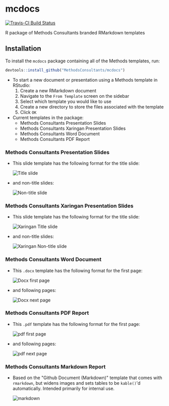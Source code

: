 mcdocs
================

[![Travis-CI Build Status](https://travis-ci.org/MethodsConsultants/mcdocs.svg?branch=master)](https://travis-ci.org/MethodsConsultants/mcdocs)

R package of Methods Consultants branded RMarkdown templates

Installation
------------

To install the `mcdocs` package containing all of the Methods templates, run:

``` r
devtools::install_github("MethodsConsultants/mcdocs")
```

-   To start a new document or presentation using a Methods template in RStudio:
    1.  Create a new RMarkdown document
    2.  Navigate to the `From Template` screen on the sidebar
    3.  Select which template you would like to use
    4.  Create a new directory to store the files associated with the template
    5.  Click `OK`
-   Current templates in the package:
    -   Methods Consultants Presentation Slides
    -   Methods Consultants Xaringan Presentation Slides
    -   Methods Consultants Word Document
    -   Methods Consultants PDF Report

### Methods Consultants Presentation Slides

-   This slide template has the following format for the title slide:

    ![Title slide](README_files/images/mc_title_slide.png)

-   and non-title slides:

    ![Non-title slide](README_files/images/mc_non_title_slide.png)

### Methods Consultants Xaringan Presentation Slides

-   This slide template has the following format for the title slide:

    ![Xaringan Title slide](README_files/images/mc_xaringan_title_slide.png)

-   and non-title slides:

    ![Xaringan Non-title slide](README_files/images/mc_xaringan_non_title_slide.png)

### Methods Consultants Word Document

-   This `.docx` template has the following format for the first page:

    ![Docx first page](README_files/images/mc_docx_firstpage.png)

-   and following pages:

    ![Docx next page](README_files/images/mc_docx_nextpage.png)

### Methods Consultants PDF Report

-   This `.pdf` template has the following format for the first page:

    ![pdf first page](README_files/images/mc_pdf_firstpage.png)

-   and following pages:

    ![pdf next page](README_files/images/mc_pdf_nextpage.png)

### Methods Consultants Markdown Report

-   Based on the "Github Document (Markdown)" template that comes with `rmarkdown`, but widens images and sets tables to be `kable()`'d automatically. Intended primarily for internal use.

    ![markdown](README_files/images/mc_markdown.png)
